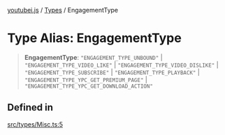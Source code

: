 [youtubei.js](../../../README.md) / [Types](../README.md) / EngagementType

# Type Alias: EngagementType

> **EngagementType**: `"ENGAGEMENT_TYPE_UNBOUND"` \| `"ENGAGEMENT_TYPE_VIDEO_LIKE"` \| `"ENGAGEMENT_TYPE_VIDEO_DISLIKE"` \| `"ENGAGEMENT_TYPE_SUBSCRIBE"` \| `"ENGAGEMENT_TYPE_PLAYBACK"` \| `"ENGAGEMENT_TYPE_YPC_GET_PREMIUM_PAGE"` \| `"ENGAGEMENT_TYPE_YPC_GET_DOWNLOAD_ACTION"`

## Defined in

[src/types/Misc.ts:5](https://github.com/LuanRT/YouTube.js/blob/4ae0cc5c523a2080e68d6c0c1437c78fe318ea30/src/types/Misc.ts#L5)
